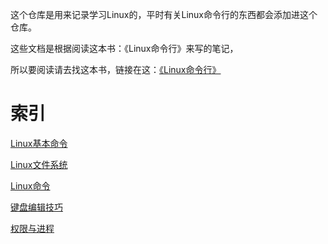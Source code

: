 这个仓库是用来记录学习Linux的，平时有关Linux命令行的东西都会添加进这个仓库。

这些文档是根据阅读这本书：《Linux命令行》来写的笔记，

所以要阅读请去找这本书，链接在这：[《Linux命令行》](https://github.com/Poison02/Java-Note/blob/main/%E4%B8%80%E4%BA%9B%E4%B9%A6%E7%B1%8D/Linux%E5%91%BD%E4%BB%A4%E8%A1%8C.pdf)

# 索引

[Linux基本命令](Linux基本命令.md)

[Linux文件系统](Linux文件系统.md)

[Linux命令](Linux命令.md)

[键盘编辑技巧](键盘高级编辑技巧.md)

[权限与进程](权限与进程.md)